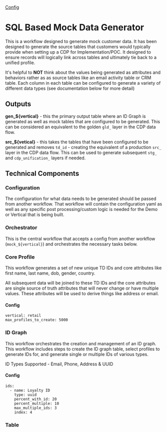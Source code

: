 [Config](#core_profile)
# SQL Based Mock Data Generator

This is a workflow designed to generate mock customer data. It has been designed to generate the source tables that customers would typically provide when setting up a CDP for Implementation/POC. It designed to ensure records will logically link across tables and ultimately tie back to a unified profile. 

It's helpful to **NOT** think about the values being generated as attributes and behaviors rather as as source tables like an email activity table or CRM table. Each column in each table can be configured to generate a variety of different data types (see documentation below for more detail)

## Outputs

**gen_${vertical}** - this the primary output table where an ID Graph is generated as well as mock tables that are configured to be generated. This can be considered an equivalent to the golden `gld_` layer in the CDP data flow. 

**src_${vetical}** - this takes the tables that have been configured to be generated and removes `td_id` - creating the equivalent of a production `src_` layer in the CDP data flow. This can be used to generate subsequent `stg_` and `cdp_unification_` layers if needed. 

## Technical Components 

### Configuration 
The configuration for what data needs to be generated should be passed from another workflow. That workflow will contain the configuration yaml as well as any specific post processing/custom logic is needed for the Demo or Vertical that is being built. 

### Orchestrator 
This is the central workflow that accepts a config from another workflow (`mock_${vertical}`) and orchestrates the necessary tasks below. 

### Core Profile 

This workflow generates a set of new unique TD IDs and core attributes like first name, last name, dob, gender, country. 

All subsequent data will be joined to these TD IDs and the core attributes are single source of truth attributes that will never change or have multiple values. These attributes will be used to derive things like address or email. 

#### Config 
```
vertical: retail
max_profiles_to_create: 5000
```
### ID Graph 

This workflow orchestrates the creation and management of an ID graph. This workflow includes steps to create the ID graph table, select profiles to generate IDs for, and generate single or multiple IDs of various types.

ID Types Supported - Email, Phone, Address & UUID 
 
#### Config 
``` 
ids: 
  - name: Loyalty ID
    type: uuid
    percent_with_id: 20
    percent_multiple: 10
    max_multiple_ids: 3
    index: 4
```



### Table

